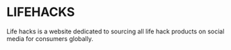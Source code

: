 # LIFEHACKS
Life hacks is a website dedicated to sourcing all life hack products on social media for consumers globally.
